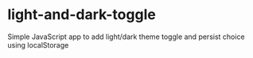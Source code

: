 # light-and-dark-toggle
Simple JavaScript app to add light/dark theme toggle and persist choice using localStorage
